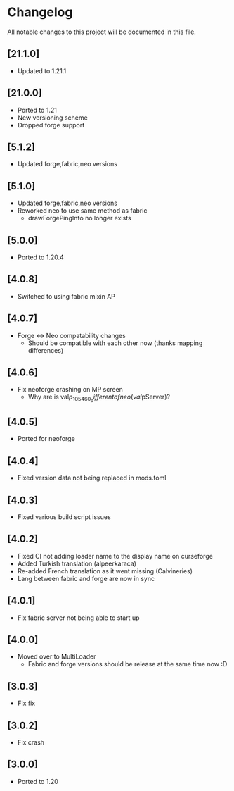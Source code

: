# Changelog

All notable changes to this project will be documented in this file.

## [21.1.0]

- Updated to 1.21.1

## [21.0.0]

- Ported to 1.21
- New versioning scheme
- Dropped forge support

## [5.1.2]

- Updated forge,fabric,neo versions

## [5.1.0]

- Updated forge,fabric,neo versions
- Reworked neo to use same method as fabric
  - drawForgePingInfo no longer exists

## [5.0.0]

- Ported to 1.20.4

## [4.0.8]

- Switched to using fabric mixin AP

## [4.0.7]

- Forge <-> Neo compatability changes
  - Should be compatible with each other now (thanks mapping differences)

## [4.0.6]

- Fix neoforge crashing on MP screen
  - Why are is val$p_105460_ different of neo(val$pServer)?

## [4.0.5]

- Ported for neoforge

## [4.0.4]

- Fixed version data not being replaced in mods.toml

## [4.0.3]

- Fixed various build script issues

## [4.0.2]

- Fixed CI not adding loader name to the display name on curseforge
- Added Turkish translation (alpeerkaraca)
- Re-added French translation as it went missing (Calvineries)
- Lang between fabric and forge are now in sync

## [4.0.1]
- Fix fabric server not being able to start up

## [4.0.0]

- Moved over to MultiLoader
  - Fabric and forge versions should be release at the same time now :D

## [3.0.3]

- Fix fix

## [3.0.2]

- Fix crash

## [3.0.0]

- Ported to 1.20